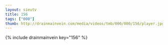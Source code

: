 ```yaml
--- 
layout: sieutv
title: 156
tags: ["000"]
thumb: http://drainmainvein.com/media/videos/tmb/000/000/156/player.jpg
---
```

{% include drainmainvein key="156" %} 
